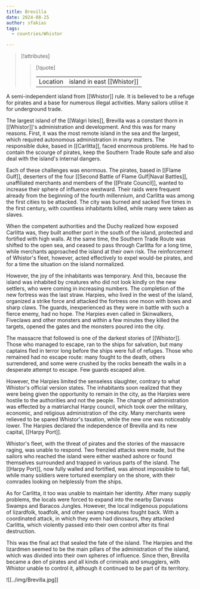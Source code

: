 ```yaml
---
title: Brevilla
date: 2024-08-25
author: sfakias
tags:
  - countries/Whistor

---
```

> [!attributes]
> 
> > [!quote]
> >
> > | | |
> > | --- | --- |
> > | Location | island in east [[Whistor]] |

A semi-independent island from [[Whistor]] rule. It is believed to be a refuge for pirates and a base for numerous illegal activities. Many sailors utilise it for underground trade.

The largest island of the [[Walgri Isles]], Brevilla was a constant thorn in [[Whistor]]'s administration and development. And this was for many reasons. First, it was the most remote island in the sea and the largest, which required autonomous administration in many matters. The responsible duke, based in [[Carlitta]], faced enormous problems. He had to contain the scourge of pirates, keep the Southern Trade Route safe and also deal with the island's internal dangers.

Each of these challenges was enormous. The pirates, based in [[Flame Gulf]], deserters of the four [[Second Battle of Flame Gulf|Naval Battles]], unaffiliated merchants and members of the [[Pirate Council]], wanted to increase their sphere of influence westward. Their raids were frequent already from the beginning of the fourth millennium, and Carlitta was among the first cities to be attacked. The city was burned and sacked five times in the first century, with countless inhabitants killed, while many were taken as slaves.

When the competent authorities and the Duchy realized how exposed Carlitta was, they built another port in the south of the island, protected and fortified with high walls. At the same time, the Southern Trade Route was shifted to the open sea, and ceased to pass through Carlitta for a long time, while merchants approached the island at their own risk. The reinforcement of Whistor's fleet, however, acted effectively to expel would-be pirates, and for a time the situation on the island normalized.

However, the joy of the inhabitants was temporary. And this, because the island was inhabited by creatures who did not look kindly on the new settlers, who were coming in increasing numbers. The completion of the new fortress was the last straw. Harpies, who lived in the west of the island, organized a strike force and attacked the fortress one moon with bows and sharp claws. The guards, inexperienced as they were in battle with such a fierce enemy, had no hope. The Harpies even called in Skinwalkers, Fiveclaws and other monsters and within a few minutes they killed the targets, opened the gates and the monsters poured into the city.

The massacre that followed is one of the darkest stories of [[Whistor]]. Those who managed to escape, ran to the ships for salvation, but many captains fled in terror long before the ships were full of refuges. Those who remained had no escape route: many fought to the death, others surrendered, and some were crushed by the rocks beneath the walls in a desperate attempt to escape. Few guards escaped alive.

However, the Harpies limited the senseless slaughter, contrary to what Whistor's official version states. The inhabitants soon realized that they were being given the opportunity to remain in the city, as the Harpies were hostile to the authorities and not the people. The change of administration was effected by a matriarchal Harpy council, which took over the military, economic, and religious administration of the city. Many merchants were relieved to be spared Whistor's taxation, while the new one was noticeably lower. The Harpies declared the independence of Brevilla and its new capital, [[Harpy Port]].

Whistor's fleet, with the threat of pirates and the stories of the massacre raging, was unable to respond. Two frenzied attacks were made, but the sailors who reached the island were either washed ashore or found themselves surrounded and trapped in various parts of the island. The [[Harpy Port]], now fully walled and fortified, was almost impossible to fall, while many soldiers were tortured exemplary on the shore, with their comrades looking on helplessly from the ships.

As for Carlitta, it too was unable to maintain her identity. After many supply problems, the locals were forced to expand into the nearby Darvass Swamps and Baracos Jungles. However, the local indigenous populations of lizardfolk, toadfolk, and other swamp creatures fought back. With a coordinated attack, in which they even had dinosaurs, they attacked Carlitta, which violently passed into their own control after its final destruction.

This was the final act that sealed the fate of the island. The Harpies and the lizardmen seemed to be the main pillars of the administration of the island, which was divided into their own spheres of influence. Since then, Brevilla became a den of pirates and all kinds of criminals and smugglers, with Whistor unable to control it, although it continued to be part of its territory.

![[../img/Brevilla.jpg]]